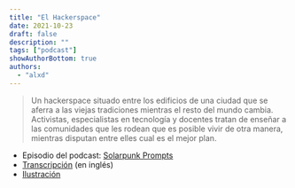 ```yaml
---
title: "El Hackerspace"
date: 2021-10-23
draft: false
description: ""
tags: ["podcast"]
showAuthorBottom: true
authors:
  - "alxd"
---
```


> Un hackerspace situado entre los edificios de una ciudad que se aferra a las viejas tradiciones mientras el resto del mundo cambia. Activistas, especialistas en tecnología y docentes tratan de enseñar a las comunidades que les rodean que es posible vivir de otra manera, mientras disputan entre elles cual es el mejor plan.


- Episodio del podcast: [Solarpunk Prompts](https://podcast.tomasino.org/@SolarpunkPrompts/episodes/the-hackerspace)
- [Transcripción](https://wiki.tomasino.org/writing/Solarpunk-Prompts---The-Hackerspace) (en inglés)
- [Ilustración](/art/the-lemonaut-hackerspace/)
